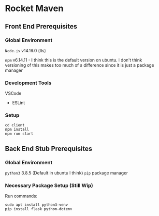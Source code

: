 # Rocket Maven

## Front End Prerequisites

### Global Environment

`Node.js`  v14.16.0 (lts)

`npm` v6.14.11 - I think this is the default version on ubuntu. I don't think versioning of this makes too much of a difference since it is just a package manager

### Development Tools

VSCode
- ESLint

### Setup

```
cd client
npm install
npm run start
```

## Back End Stub Prerequisites
### Global Environment
`python3` 3.8.5 (Default in ubuntu I think)
`pip` package manager

### Necessary Package Setup (Still Wip)
Run commands:

```
sudo apt install python3-venv
pip install flask python-dotenv
```

